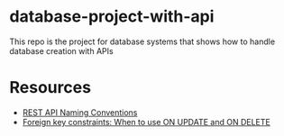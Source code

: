 # database-project-with-api
This repo is the project for database systems that shows how to handle database creation with APIs


# Resources
- [REST API Naming Conventions](https://restfulapi.net/resource-naming/)
- [Foreign key constraints: When to use ON UPDATE and ON DELETE](https://stackoverflow.com/questions/6720050/foreign-key-constraints-when-to-use-on-update-and-on-delete)
